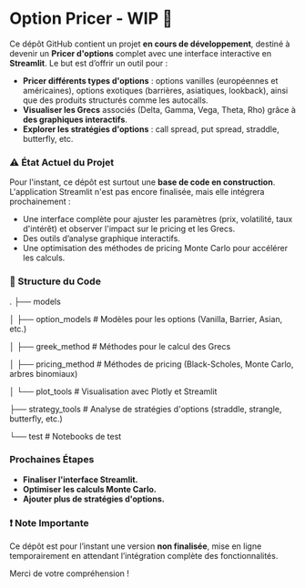 # Option Pricer - WIP 🚧

Ce dépôt GitHub contient un projet **en cours de développement**, destiné à devenir un **Pricer d'options** complet avec une interface interactive en **Streamlit**. Le but est d’offrir un outil pour :

- **Pricer différents types d'options** : options vanilles (européennes et américaines), options exotiques (barrières, asiatiques, lookback), ainsi que des produits structurés comme les autocalls.
- **Visualiser les Grecs** associés (Delta, Gamma, Vega, Theta, Rho) grâce à **des graphiques interactifs**.
- **Explorer les stratégies d'options** : call spread, put spread, straddle, butterfly, etc.

### ⚠️ État Actuel du Projet
Pour l'instant, ce dépôt est surtout une **base de code en construction**. L'application Streamlit n'est pas encore finalisée, mais elle intégrera prochainement :
- Une interface complète pour ajuster les paramètres (prix, volatilité, taux d'intérêt) et observer l'impact sur le pricing et les Grecs.
- Des outils d’analyse graphique interactifs.
- Une optimisation des méthodes de pricing Monte Carlo pour accélérer les calculs.

### 📂 Structure du Code
. ├── models 

│ ├── option_models # Modèles pour les options (Vanilla, Barrier, Asian, etc.) 

│ ├── greek_method # Méthodes pour le calcul des Grecs 

│ ├── pricing_method # Méthodes de pricing (Black-Scholes, Monte Carlo, arbres binomiaux) 

│ └── plot_tools # Visualisation avec Plotly et Streamlit 

├── strategy_tools # Analyse de stratégies d'options (straddle, strangle, butterfly, etc.) 

└── test # Notebooks de test

### Prochaines Étapes
- **Finaliser l'interface Streamlit.**
- **Optimiser les calculs Monte Carlo.**
- **Ajouter plus de stratégies d'options.**

### ❗ Note Importante
Ce dépôt est pour l’instant une version **non finalisée**, mise en ligne temporairement en attendant l’intégration complète des fonctionnalités. 

Merci de votre compréhension !
